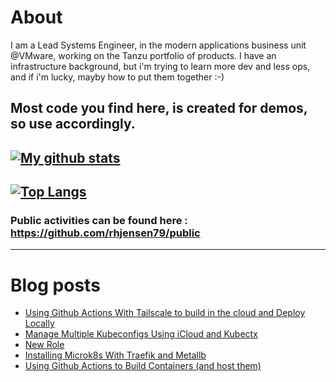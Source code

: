 # About
I am a Lead Systems Engineer, in the modern applications business unit @VMware, working on the Tanzu portfolio of products.
I have an infrastructure background, but i'm trying to learn more dev and less ops, and if i'm lucky, mayby how to put them together :-)

Most code you find here, is created for demos, so use accordingly. 
---
[![My github stats](https://github-readme-stats.vercel.app/api?username=rhjensen79&count_private=true&show_icons=true)](https://github.com/anuraghazra/github-readme-stats)
---
[![Top Langs](https://github-readme-stats.vercel.app/api/top-langs/?username=rhjensen79)](https://github.com/anuraghazra/github-readme-stats)
---
### Public activities can be found here : https://github.com/rhjensen79/public

---

# Blog posts
<!-- BLOG-POST-LIST:START -->
- [Using Github Actions With Tailscale to build in the cloud and Deploy Locally](https://www.robert-jensen.dk/posts/2022-using-github-actions-with-tailscale-to-deploy-locally/)
- [Manage Multiple Kubeconfigs Using iCloud and Kubectx](https://www.robert-jensen.dk/posts/2021-manage-multiple-kubeconfigs-using-icloud-and-kubectx/)
- [New Role](https://www.robert-jensen.dk/posts/2021-new-role/)
- [Installing Microk8s With Traefik and Metallb](https://www.robert-jensen.dk/posts/2021-microk8s-with-traefik-and-metallb/)
- [Using Github Actions to Build Containers &lpar;and host them&rpar;](https://www.robert-jensen.dk/posts/2021-using-github-actions-to-build-containers/)
<!-- BLOG-POST-LIST:END -->

<!--
**rhjensen79/rhjensen79** is a ✨ _special_ ✨ repository because its `README.md` (this file) appears on your GitHub profile.

Here are some ideas to get you started:

- 🔭 I’m currently working on ...
- 🌱 I’m currently learning ...
- 👯 I’m looking to collaborate on ...
- 🤔 I’m looking for help with ...
- 💬 Ask me about ...
- 📫 How to reach me: ...
- 😄 Pronouns: ...
- ⚡ Fun fact: ...
-->
